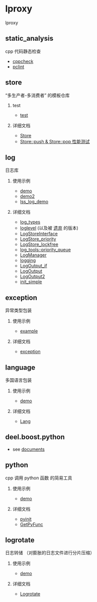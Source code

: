 # lproxy

lproxy

## static_analysis

cpp 代码静态检查

* [cppcheck](./static_analysis/cppcheck/readme.md)
* [pclint](./static_analysis/pclint/readme.md)

## store

“多生产者-多消费者” 的模板仓库

1. test
	* [test](../src/core/store/test)

2. 详细文档
	* [Store](./store/store.md)
	* [Store::push & Store::pop 性能测试](../src/core/store/test/testscript/readme.md)

## log

日志库

1. 使用示例

	* [demo](./log/demo.md)
	* [demo2](./log/demo2.md)
	* [lss_log_demo](./log/lss_log_demo.md)

2. 详细文档

	* [log_types](./log/log_types.md)
	* [loglevel](./log/loglevel.md) (以及被 [遗弃](./log/loglevel.old.md) 的版本)
	* [LogStoreInterface](./log/logstoreinterface.md)
	* [LogStore_priority](./log/logstore_priority.md)
	* [LogStore_lockfree](./log/logstore_lockfree.md)
	* [log_tools::priority_queue](./log/priority_queue.md)
	* [LogManager](./log/logmanager.md)
	* [logging](./log/logging.md)
	* [LogOutput_if](./log/logoutput_if.md)
	* [LogOutput](./log/logoutput.md)
	* [LogOutput2](./log/logoutput2.md)
	* [init_simple](./log/init_simple.md)
	
## exception

异常类型包装

1. 使用示例

	* [example](./except/example.md)

2. 详细文档
	
	* [exception](./except/except.md)

## language

多国语言包装

1. 使用示例
	
	* [demo](./language/demo.md)

2. 详细文档

	* [Lang](./language/lang.md)

## deel.boost.python

* see [documents](../src/core/deel.boost.python/README.md)

## python

cpp 调用 python 函数 的简易工具

1. 使用示例

	* [demo](./python/demo.md)

2. 详细文档

	* [pyinit](./python/pyinit.md)
	* [GetPyFunc](./python/getpyfunc.md)

## logrotate

日志转储 （对膨胀的日志文件进行分片压缩）

1. 使用示例

	* [demo](./logrotate/demo.md)

2. 详细文档
	
	* [Logrotate](./logrotate/logrotate.md)
